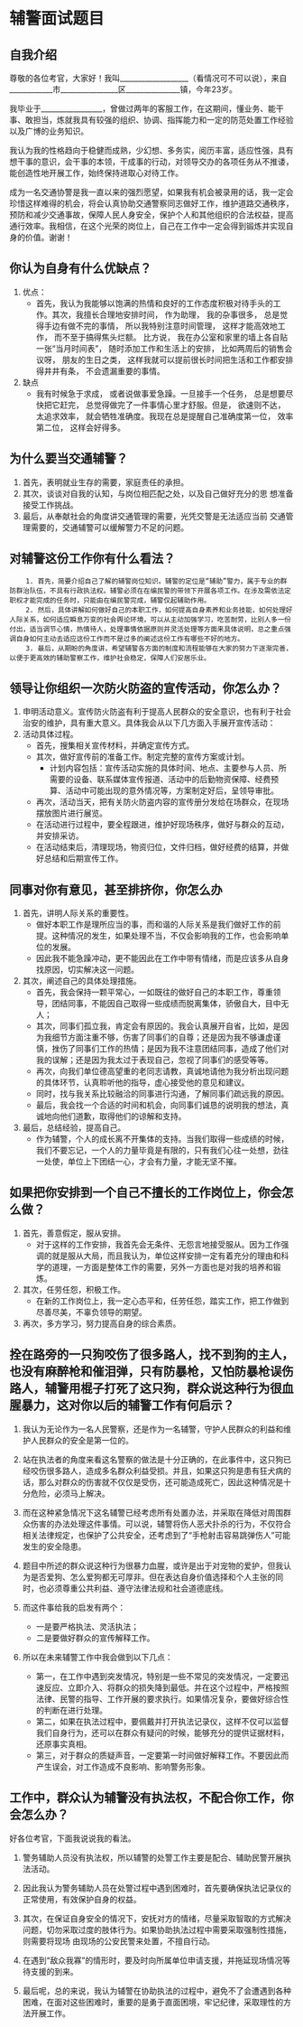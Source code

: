 # 辅警面试题目

## 自我介绍

尊敬的各位考官，大家好！我叫___________________（看情况可不可以说），来自____________市________________区_______________镇，今年23岁。



我毕业于_________________，曾做过两年的客服工作，在这期间，懂业务、能干事、敢担当，炼就我具有较强的组织、协调、指挥能力和一定的防范处置工作经验以及广博的业务知识。



我认为我的性格趋向于稳健而成熟，少幻想、多务实，阅历丰富，适应性强，具有想干事的意识，会干事的本领，干成事的行动，对领导交办的各项任务从不推诿，能创造性地开展工作，始终保持进取心对待工作。



成为一名交通协警是我一直以来的强烈愿望，如果我有机会被录用的话，我一定会珍惜这样难得的机会，将会认真协助交通警察同志做好工作，维护道路交通秩序，预防和减少交通事故，保障人民人身安全，保护个人和其他组织的合法权益，提高通行效率。我相信，在这个光荣的岗位上，自己在工作中一定会得到锻炼并实现自身的价值。谢谢！

## 你认为自身有什么优缺点？

1. 优点：
   - 首先，我认为我能够以饱满的热情和良好的工作态度积极对待手头的工作。其次，我擅长合理地安排时间， 作为助理， 我的杂事很多， 总是觉得手边有做不完的事情， 所以我特别注意时间管理， 这样才能高效地工作， 而不至于搞得焦头烂额。 比方说， 我在办公室和家里的墙上各自贴一张“当月时间表”， 随时添加工作和生活上的安排， 比如两周后的销售会议呀， 朋友的生日之类， 这样我就可以提前很长时间把生活和工作都安排得井井有条， 不会遗漏重要的事情。
2. 缺点
   - 我有时候急于求成， 或者说做事爱急躁。一旦接手一个任务， 总是想要尽快把它赶完， 总觉得做完了一件事情心里才舒服。但是， 欲速则不达， 太追求效率， 就会牺牲准确度。我现在总是提醒自己准确度第一位， 效率第二位， 这样会好得多。

## **为什么要当交通辅警？**

1. 首先，表明就业生存的需要，家庭责任的承担。
2. 其次，谈谈对自我的认知，与岗位相匹配之处，以及自己做好充分的思
   想准备接受工作挑战。
3. 最后，从奉献社会的角度讲交通管理的需要，光凭交警是无法适应当前
   交通管理需要的，交通辅警可以缓解警力不足的问题。



## **对辅警这份工作你有什么看法？**

        1. 首先，简要介绍自己了解的辅警岗位知识。辅警的定位是“辅助”警力，属于专业的群防群治队伍，不具有行政执法权。辅警必须在在编民警的带领下开展各项工作。在涉及需依法定职权才能完成的任务时，只能由在编民警完成，辅警仅起辅助作用。
        2. 然后，具体讲解如何做好自己的本职工作，如何提高自身素养和业务技能，如何处理好人际关系，如何适应瞬息万变的社会舆论环境，可以从主动加强学习，吃苦耐劳，比别人多一份付出，适当调节心情，热情待人，处理事情依据原则并灵活处理等方面来具体说明，总之重点强调自身如何主动去适应这份工作而不是过多的阐述这份工作有哪些不好的地方。
        3. 最后，从期盼的角度讲，希望辅警各方面的制度和流程能够在大家的努力下逐渐完善，以便于更高效的辅助警察工作，维护社会稳定，保障人们安居乐业。



## 领导让你组织一次防火防盗的宣传活动，你怎么办？

1. 申明活动意义。宣传防火防盗有利于提高人民群众的安全意识，也有利于社会治安的维护，具有重大意义。具体我会从以下几方面入手展开宣传活动：
2. 活动具体过程。
   - 首先，搜集相关宣传材料，并确定宣传方式。
   - 其次，做好宣传前的准备工作。制定完整的宣传方案或计划。
     - 计划内容包括：宣传活动实施的具体时间、地点、主要参与人员、所需要的设备、联系媒体宣传报道、活动中的后勤物资保障、经费预算、活动中可能出现的意外情况等，方案制定好后，呈领导审批。
   - 再次，活动当天，把有关防火防盗内容的宣传册分发给在场群众，在现场摆放图片进行展览。
   - 在活动进行过程中，要全程跟进，维护好现场秩序，做好与群众的互动，并安排采访。
   - 在活动结束后，清理现场，物资归位，文件归档，做好经费的结算，并做好总结和后期宣传工作。



## **同事对你有意见，甚至排挤你，你怎么办**

1. 首先，讲明人际关系的重要性。
   - 做好本职工作是理所应当的事，而和谐的人际关系是我们做好工作的前提。这种情况的发生，如果处理不当，不仅会影响我的工作，也会影响单位的发展。
   - 因此我不能急躁冲动，更不能因此在工作中带有情绪，而是应该多从自身找原因，切实解决这一问题。
2. 其次，阐述自己的具体处理措施。
   - 首先，我会保持一颗平常心，一如既往的做好自己的本职工作，尊重领导，团结同事，不能因自己取得一些成绩而脱离集体，骄傲自大，目中无人；
   - 其次，同事们孤立我，肯定会有原因的。我会认真展开自省，比如，是因为我细节方面注重不够，伤害了同事们的自尊；还是因为我不够谦虚谨慎，挫伤了同事们工作的热情；是因为我不注意团结同事，造成了他们对我的误解；还是因为我太过于表现自己，忽视了同事们的感受等等。
   - 再次，向我们单位德高望重的老同志请教，真诚地请他为我分析出现问题的具体环节，认真聆听他的指导，虚心接受他的意见和建议。
   - 同时，找与我关系比较融洽的同事进行沟通，了解同事们疏远我的原因。
   - 最后，我会找一个合适的时间和机会，向同事们诚恳的说明我的想法，真诚地向他们道歉，取得他们的谅解和支持。
3. 最后，总结经验，提高自己。
   - 作为辅警，个人的成长离不开集体的支持。当我们取得一些成绩的时候，我们不要忘记，一个人的力量毕竟是有限的，只有我们心往一处想，劲往一处使，单位上下团结一心，才会有力量，才能无坚不摧。





## 如果把你安排到一个自己不擅长的工作岗位上，你会怎么做？

1. 首先，善意假定，服从安排。
   - 对于这样的工作安排，我首先会无条件、无怨言地接受服从。因为工作强调的就是服从大局，而且我认为，单位这样安排一定有着充分的理由和科学的道理，一方面是整体工作的需要，另外一方面也是对我的培养和锻炼。
2. 其次，任劳任怨，积极工作。
   - 在新的工作岗位上，我一定心态平和，任劳任怨，踏实工作，把工作做到尽善尽美，不辜负领导的期望。
3. 再次，多方学习，努力提高自身的综合素质。



## 拴在路旁的一只狗咬伤了很多路人，找不到狗的主人，也没有麻醉枪和催泪弹，只有防暴枪，又怕防暴枪误伤路人，辅警用棍子打死了这只狗，群众说这种行为很血腥暴力，这对你以后的辅警工作有何启示？

1. 我认为无论作为一名人民警察，还是作为一名辅警，守护人民群众的利益和维护人民群众的安全是第一位的。

2. 站在执法者的角度来看这名警察的做法是十分正确的，在此事件中，这只狗已经咬伤很多路人，造成多名群众利益受损。并且，如果这只狗是患有狂犬病的话，那么对群众的伤害就不仅仅是受伤，还可能造成死亡，因此这种情况是十分危险，必须马上解决。
3. 而在这种紧急情况下这名辅警已经考虑所有处置办法，并采取在降低对周围群众伤害的办法处理这件事情。可以说，辅警将伤人恶犬扑杀的行为，不仅符合相关法律规定，也保护了公共安全，还考虑到了“手枪射击容易跳弹伤人”可能发生的安全隐患。
4. 题目中所述的群众说这种行为很暴力血腥，或许是出于对宠物的爱护，但我认为是否爱狗、怎么爱狗都无可厚非。但在表达自身价值选择和个人主张的同时，也必须尊重公共利益、遵守法律法规和社会道德底线。
5. 而这件事给我的启发有两个：
   - 一是要严格执法、灵活执法；
   - 二是要做好群众的宣传解释工作。
6. 所以在未来辅警工作中我会做到以下几点：
   - 第一，在工作中遇到突发情况，特别是一些不常见的突发情况，一定要迅速反应、立即介入、将群众的损失降到最低。并在这个过程中，严格按照法律、民警的指导、工作开展的要求执行。如果情况复杂，要做好综合性的判断在进行处理。
   - 第二，如果在执法过程中，要佩戴并打开执法记录仪，这样不仅可以监督我们自身行为，还可以在群众有疑问的时候，能够充分的提供证据材料，还原事实真相。
   - 第三，对于群众的质疑声音，一定要第一时间做好解释工作。不要因此而产生误会，对工作造成不良影响、影响警务形象。

## 工作中，群众认为辅警没有执法权，不配合你工作，你会怎么办？

好各位考官，下面我说说我的看法。

1. 警务辅助人员没有执法权，所以辅警的处警工作主要是配合、辅助民警开展执法活动。

2. 因此我认为警务辅助人员在处警过程中遇到困难时，首先要确保执法记录仪的正常使用，有效保护自身的权益。

3. 其次，在保证自身安全的情况下，安抚对方的情绪，尽量采取智取的方式解决问题，切勿采取过度的肢体行为。如果协助执法过程中需要采取强制性措施，则需要将现场 由现场的公安民警来处置，不擅自行动。

4. 在遇到“敌众我寡”的情形时，要及时向所属单位申请支援，并拖延现场情况等待支援的到来。

5. 最后呢，总的来说，我认为辅警在协助执法的过程中，避免不了会遭遇到各种困难，在面对这些困难时，重要的是勇于直面困境，牢记纪律，采取理性的方法开展工作。